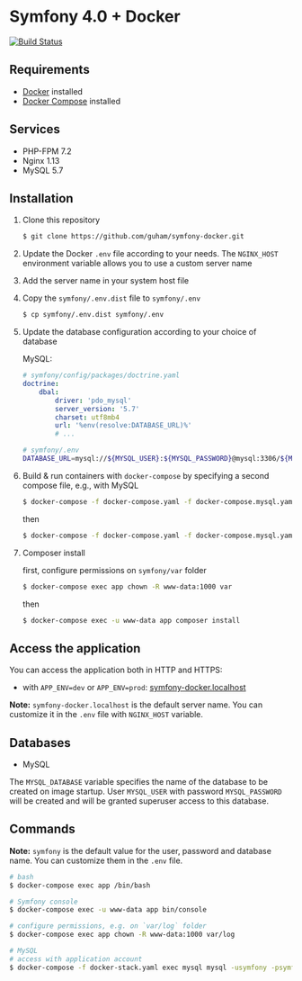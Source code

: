 # Symfony 4.0 + Docker

[![Build Status](https://travis-ci.org/Beef-Bridge/symfony-docker.svg?branch=master)](https://travis-ci.org/Beef-Bridge/symfony-docker)

##  Requirements

- [Docker](https://docs.docker.com/engine/installation/) installed
- [Docker Compose](https://docs.docker.com/compose/install/) installed

## Services

- PHP-FPM 7.2
- Nginx 1.13
- MySQL 5.7

## Installation

1. Clone this repository
    ```bash
    $ git clone https://github.com/guham/symfony-docker.git
    ```
2. Update the Docker `.env` file according to your needs. The `NGINX_HOST` environment variable allows you to use a custom server name

3. Add the server name in your system host file

4. Copy the `symfony/.env.dist` file to `symfony/.env`
    ```bash
    $ cp symfony/.env.dist symfony/.env
    ```
5. Update the database configuration according to your choice of database

    MySQL:
    ```yaml
    # symfony/config/packages/doctrine.yaml
    doctrine:
        dbal:
            driver: 'pdo_mysql'
            server_version: '5.7'
            charset: utf8mb4
            url: '%env(resolve:DATABASE_URL)%'
            # ...
    ```
    ```bash
    # symfony/.env
    DATABASE_URL=mysql://${MYSQL_USER}:${MYSQL_PASSWORD}@mysql:3306/${MYSQL_DATABASE}
    ```

6. Build & run containers with `docker-compose` by specifying a second compose file, e.g., with MySQL 
    ```bash
    $ docker-compose -f docker-compose.yaml -f docker-compose.mysql.yaml build
    ```
    then
    ```bash
    $ docker-compose -f docker-compose.yaml -f docker-compose.mysql.yaml up -d
    ```

7. Composer install

    first, configure permissions on `symfony/var` folder
    ```bash
    $ docker-compose exec app chown -R www-data:1000 var
    ```
    then
    ```bash
    $ docker-compose exec -u www-data app composer install
    ```

## Access the application

You can access the application both in HTTP and HTTPS:

- with `APP_ENV=dev` or `APP_ENV=prod`: [symfony-docker.localhost](http://symfony-docker.localhost)

**Note:** `symfony-docker.localhost` is the default server name. You can customize it in the `.env` file with `NGINX_HOST` variable.

## Databases

- MySQL

The `MYSQL_DATABASE` variable specifies the name of the database to be created on image startup.
User `MYSQL_USER` with password `MYSQL_PASSWORD` will be created and will be granted superuser access to this database.

## Commands

**Note:** `symfony` is the default value for the user, password and database name. You can customize them in the `.env` file.

```bash
# bash
$ docker-compose exec app /bin/bash

# Symfony console
$ docker-compose exec -u www-data app bin/console

# configure permissions, e.g. on `var/log` folder
$ docker-compose exec app chown -R www-data:1000 var/log

# MySQL
# access with application account
$ docker-compose -f docker-stack.yaml exec mysql mysql -usymfony -psymfony
